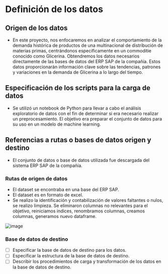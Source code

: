 # Definición de los datos

## Origen de los datos

- En este proyecto, nos enfocaremos en analizar el comportamiento de la demanda histórica de productos de una multinacional de distribución de materias primas, centrándonos específicamente en un commoditie conocido como Glicerina. Obtendremos los datos necesarios directamente de las bases de datos del ERP SAP de la compañía. Estos datos proporcionarán información clave sobre las tendencias, patrones y variaciones en la demanda de Glicerina a lo largo del tiempo.

## Especificación de los scripts para la carga de datos

- Se utilizó un notebook de Python para llevar a cabo el análisis exploratorio de datos con el fin de determinar si era necesario realizar un preprocesamiento. El objetivo era preparar el conjunto de datos para su uso en un modelo de machine learning.

## Referencias a rutas o bases de datos origen y destino

- El conjunto de datos o base de datos utilizada fue descargada del sistema ERP SAP de la compañía.

### Rutas de origen de datos

- El dataset se encontraba en una base del ERP SAP.
- El dataset es en formato de excel.
- Se realizo la identificación y contabilización de valores faltantes o nulos, se realizo limpieza. Se eliminaron columnas no relevantes para el objetivo, reiniciamos indices, renombramos columnas, creamos columnas, generamos nuevo dataframe.

![image](https://github.com/Ziiredd/Project/assets/116692880/c15f7b6f-4823-479c-a36f-42f2762fcb11)

### Base de datos de destino

- [ ] Especificar la base de datos de destino para los datos.
- [ ] Especificar la estructura de la base de datos de destino.
- [ ] Describir los procedimientos de carga y transformación de los datos en la base de datos de destino.
